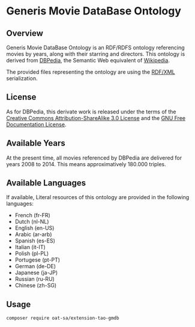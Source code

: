 # Generis Movie DataBase Ontology

## Overview
Generis Movie DataBase Ontology is an RDF/RDFS ontology referencing movies by years, along with their starring and directors.
This ontology is derived from [DBPedia](http://dbpedia.org), the Semantic Web equivalent of [Wikipedia](http://www.wikipedia.org).

The provided files representing the ontology are using the [RDF/XML](http://en.wikipedia.org/wiki/RDF/XML) serialization.

## License
As for DBPedia, this derivate work is released under the terms of the [Creative Commons Attribution-ShareAlike 3.0 License](http://en.wikipedia.org/wiki/Wikipedia:Text_of_Creative_Commons_Attribution-ShareAlike_3.0_Unported_License)
and the [GNU Free Documentation License](http://en.wikipedia.org/wiki/Wikipedia:Text_of_the_GNU_Free_Documentation_License).

## Available Years
At the present time, all movies referenced by DBPedia are delivered for years 2008 to 2014. This means approximatively 180.000 triples.

## Available Languages
If available, Literal resources of this ontology are provided in the following languages:

* French (fr-FR)
* Dutch (nl-NL)
* English (en-US)
* Arabic (ar-arb)
* Spanish (es-ES)
* Italian (it-IT)
* Polish (pl-PL)
* Portugese (pt-PT)
* German (de-DE)
* Japanese (ja-JP)
* Russian (ru-RU)
* Chinese (zh-SG)

## Usage

```
composer require oat-sa/extension-tao-gmdb
```
